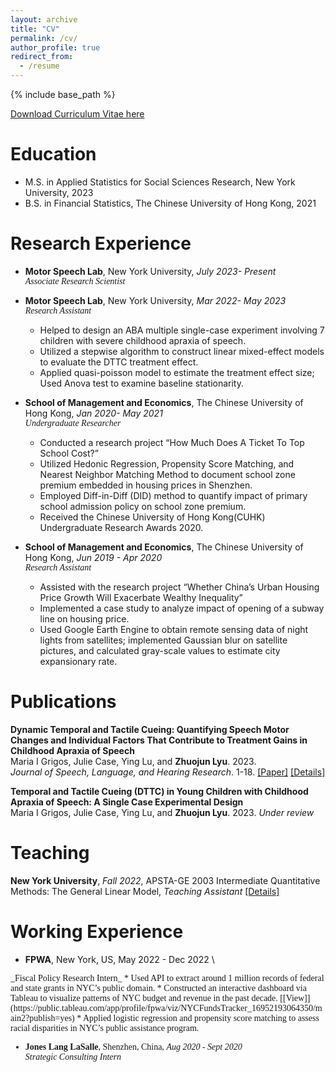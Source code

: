 ```yaml
---
layout: archive
title: "CV"
permalink: /cv/
author_profile: true
redirect_from:
  - /resume
---
```


{% include base_path %}

[Download Curriculum Vitae here](/files/CV)


Education
======
* M.S. in Applied Statistics for Social Sciences Research, New York University, 2023
* B.S. in Financial Statistics, The Chinese University of Hong Kong, 2021

Research Experience
======
* **Motor Speech Lab**, New York University, _July 2023- Present_ \
<span style='font-family:"Times New Roman"'> _Associate Research Scientist_

* **Motor Speech Lab**, New York University, _Mar 2022- May 2023_ \
 <span style='font-family:"Times New Roman"'> _Research Assistant_
  * Helped to design an ABA multiple single-case experiment involving 7 children with severe childhood apraxia of speech.
  * Utilized a stepwise algorithm to construct linear mixed-effect models to evaluate the DTTC treatment effect. 
  * Applied quasi-poisson model to estimate the treatment effect size; Used Anova test to examine baseline stationarity.
  

* **School of Management and Economics**, The Chinese University of Hong Kong, _Jan 2020- May 2021_  \
<span style='font-family:"Times New Roman"'> _Undergraduate Researcher_
  * Conducted a research project “How Much Does A Ticket To Top School Cost?” 
  * Utilized Hedonic Regression, Propensity Score Matching, and Nearest Neighbor Matching Method to document school zone premium embedded in housing prices in Shenzhen.
  * Employed Diff-in-Diff (DID) method to quantify impact of primary school admission policy on school zone premium.
  * Received the Chinese University of Hong Kong(CUHK) Undergraduate Research Awards 2020. 

* **School of Management and Economics**, The Chinese University of Hong Kong, _Jun 2019 - Apr 2020_ \
<span style='font-family:"Times New Roman"'> _Research Assistant_
  * Assisted with the research project “Whether China’s Urban Housing Price Growth Will Exacerbate Wealthy Inequality” 
  * Implemented a case study to analyze impact of opening of a subway line on housing price.
  * Used Google Earth Engine to obtain remote sensing data of night lights from satellites; implemented Gaussian blur on satellite pictures, and calculated gray-scale values to estimate city expansionary rate. 

Publications
======
**Dynamic Temporal and Tactile Cueing: Quantifying Speech Motor Changes and Individual Factors That Contribute to Treatment Gains in Childhood Apraxia of Speech** \
Maria I Grigos, Julie Case, Ying Lu, and **Zhuojun Lyu**. 2023.   \
 _Journal of Speech, Language, and Hearing Research_. 1-18. 
[[Paper]](https://pubmed.ncbi.nlm.nih.gov/37379241/)
[[Details]](https://zoeyyylyu.github.io/publication/2023-paper-1)

**Temporal and Tactile Cueing (DTTC) in Young Children with Childhood Apraxia of Speech: A Single Case Experimental Design** \
Maria I Grigos, Julie Case, Ying Lu, and **Zhuojun Lyu**. 2023. _Under review_

 
Teaching
======

**New York University**, _Fall 2022_, APSTA-GE 2003 Intermediate Quantitative Methods: The General Linear Model, _Teaching Assistant_
[[Details]](https://zoeyyylyu.github.io/teaching/2022-Fall-teaching)

  
Working Experience
======
* **FPWA**, New York, US, May 2022 - Dec 2022 \
<span style='font-family:"Times New Roman"'> 
_Fiscal Policy Research Intern_
  * Used API to extract around 1 million records of federal and state grants in NYC’s public domain.
  * Constructed an interactive dashboard via Tableau to visualize patterns of NYC budget and revenue in the past decade. [[View]](https://public.tableau.com/app/profile/fpwa/viz/NYCFundsTracker_16952193064350/main2?publish=yes)
  * Applied logistic regression and propensity score matching to assess racial disparities in NYC’s public assistance program.

* **Jones Lang LaSalle**, Shenzhen, China, _Aug 2020 - Sept 2020_ \
<span style='font-family:"Times New Roman"'> _Strategic Consulting Intern_